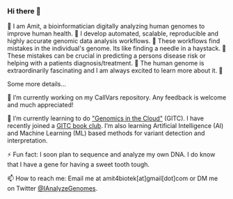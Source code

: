 ### Hi there 👋

   🧬 I am Amit, a bioinformatician digitally analyzing human genomes to improve human health.
   🧬 I develop automated, scalable, reproducible and highly accurate genomic data analysis workflows.
   🧬 These workflows find mistakes in the individual's genome. Its like finding a needle in a haystack. 
   🧬 These mistakes can be crucial in predicting a persons disease risk or helping with a patients diagnosis/treatment.
   🧬 The human genome is extraordinarily fascinating and I am always excited to learn more about it. 🧬

Some more details...

🔭 I’m currently working on my CallVars repository. Any feedback is welcome and much appreciated!

🌱 I’m currently learning to do ["Genomics in the Cloud"](https://www.amazon.com/Genomics-Cloud-GATK-Spark-Docker/dp/1491975199/ref=sr_1_1?crid=LXSZSO8B3D7J&dchild=1&keywords=genomics+in+the+cloud&qid=1609662594&s=books&sprefix=genomics+in+%2Caps%2C183&sr=1-1) (GITC). I have recently joined a [GITC book club](https://www.youtube.com/channel/UCtdwGKTSsRQZgAO6D79lSPA). I’m also learning Artificial Intelligence (AI) and Machine Learning (ML) based methods for variant detection and interpretation.

⚡ Fun fact: I soon plan to sequence and analyze my own DNA. I do know that I have a gene for having a sweet tooth tough.

📫 How to reach me: Email me at amit4biotek[at]gmail[dot]com or DM me on Twitter [@IAnalyzeGenomes](https://twitter.com/IAnalyzeGenomes).
